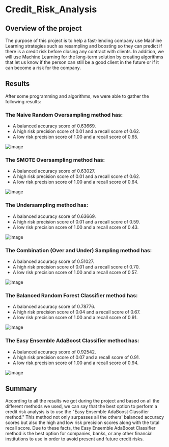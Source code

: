 # Credit_Risk_Analysis


## Overview of the project

The purpose of this project is to help a fast-lending company use Machine Learning strategies such as resampling and boosting so they can predict if there is a credit risk before closing any contract with clients. In addition, we will use Machine Learning for the long-term solution by creating algorithms that let us know if the person can still be a good client in the future or if it can become a risk for the company. 

## Results

After some programming and algorithms, we were able to gather the following results:

### The Naive Random Oversampling method has:

  + A balanced accuracy score of 0.63669.
  + A high risk precision score of 0.01 and a recall score of 0.62.
  + A low risk precision score of 1.00 and a recall score of 0.65.

![image](https://user-images.githubusercontent.com/113261292/218922689-81527af8-9559-4a25-8ce0-54bfeb51a0c4.png)

### The SMOTE Oversampling method has:

  + A balanced accuracy score of 0.63027.
  + A high risk precision score of 0.01 and a recall score of 0.62.
  + A low risk precision score of 1.00 and a recall score of 0.64.

![image](https://user-images.githubusercontent.com/113261292/218923190-d83f02ca-5892-48d8-9aa0-cb9d05de6a56.png)

### The Undersampling method has:

  + A balanced accuracy score of 0.63669.
  + A high risk precision score of 0.01 and a recall score of 0.59.
  + A low risk precision score of 1.00 and a recall score of 0.43.

![image](https://user-images.githubusercontent.com/113261292/218923534-b975181b-67cc-4d94-8a7c-a9867f25e665.png)

### The Combination (Over and Under) Sampling method has:

  + A balanced accuracy score of 0.51027.
  + A high risk precision score of 0.01 and a recall score of 0.70.
  + A low risk precision score of 1.00 and a recall score of 0.57.

![image](https://user-images.githubusercontent.com/113261292/218923894-35461b62-5de8-4dc7-96b6-c52e0df1a7b5.png)

### The Balanced Random Forest Classifier method has:

  + A balanced accuracy score of 0.78776.
  + A high risk precision score of 0.04 and a recall score of 0.67.
  + A low risk precision score of 1.00 and a recall score of 0.91.

![image](https://user-images.githubusercontent.com/113261292/218924239-6d3ccc00-4c7c-46c4-b0d9-8851daf34492.png)

### The Easy Ensemble AdaBoost Classifier method has:

  + A balanced accuracy score of 0.92542.
  + A high risk precision score of 0.07 and a recall score of 0.91.
  + A low risk precision score of 1.00 and a recall score of 0.94.

![image](https://user-images.githubusercontent.com/113261292/218924441-d3f8cce1-1f0b-4ded-8da5-b90b2abe3f10.png)

## Summary

According to all the results we got during the project and based on all the different methods we used, we can say that the best option to perform a credit risk analysis is to use the "Easy Ensemble AdaBoost Classifier method." This method not only surpasses all the others' balanced accuracy scores but also the high and low risk precision scores along with the total recall score. Due to these facts, the Easy Ensemble AdaBoost Classifier method is the best option for companies, banks, or any other financial institutions to use in order to avoid present and future credit risks.
